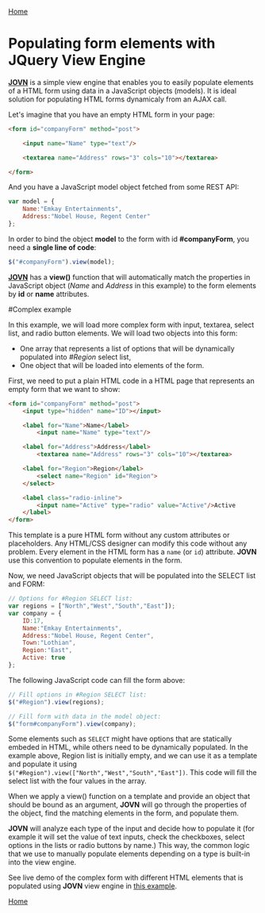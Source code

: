 [Home](../README.md)

# Populating form elements with JQuery View Engine

**[JOVN](../README.md)** is a simple view engine that enables you to easily populate elements of a HTML form using data in a JavaScript objects (models). It is ideal solution for populating HTML forms dynamicaly from an AJAX call.

Let's imagine that you have an empty HTML form in your page:
```html
<form id="companyForm" method="post">

    <input name="Name" type="text"/>

    <textarea name="Address" rows="3" cols="10"></textarea>

</form>
```
And you have a JavaScript model object fetched from some REST API:
```javascript
var model = {
    Name:"Emkay Entertainments",
    Address:"Nobel House, Regent Center"
};
```
In order to bind the object **model** to the form with id **#companyForm**, you need a **single line of code**:
```javascript
$("#companyForm").view(model);
```

**[JOVN](../README.md)** has a **view()** function that will automatically match the properties in JavaScript object (*Name* and *Address* in this example) to the form elements by **id** or **name** attributes.

#Complex example

In this example, we will load more complex form with input, textarea, select list, and radio button elements. We will load two objects into this form:
 - One array that represents a list of options that will be dynamically populated into *#Region* select list, 
 - One object that will be loaded into elements of the form. 

First, we need to put a plain HTML code in a HTML page that represents an empty form that we want to show:

```html
<form id="companyForm" method="post">
    <input type="hidden" name="ID"></input>

    <label for="Name">Name</label>
        <input name="Name" type="text"/>

    <label for="Address">Address</label>
        <textarea name="Address" rows="3" cols="10"></textarea>

    <label for="Region">Region</label>
        <select name="Region" id="Region">
    </select>

    <label class="radio-inline">
        <input name="Active" type="radio" value="Active"/>Active
    </label>
</form>
```

This template is a pure HTML form without any custom attributes or placeholders. Any HTML/CSS designer can modify this code without any problem.
Every element in the HTML form has a `name` (or `id`) attribute. **JOVN** use this convention 
 to populate elements in the form.

Now, we need JavaScript objects that will be populated into the SELECT list and FORM:

```javascript
// Options for #Region SELECT list:
var regions = ["North","West","South","East"]);
var company = {
    ID:17,
    Name:"Emkay Entertainments",
    Address:"Nobel House, Regent Center",
    Town:"Lothian",
    Region:"East",
    Active: true
};
```

The following JavaScript code can fill the form above:

```javascript
// Fill options in #Region SELECT list:
$("#Region").view(regions);

// Fill form with data in the model object:
$("form#companyForm").view(company);
```

Some elements such as `SELECT` might have options that are statically embeded in HTML, while others need to be dynamically populated. In the example above, Region list is initially empty, and we can use it as a template and populate it using `$("#Region").view(["North","West","South","East"])`. This code will fill the select list with the four values in the array. 

When we apply a view() function on a template and provide an object that should be bound as an argument, **JOVN** will go through the properties of the object, find the matching elements in the form, and populate them.

**JOVN** will analyze each type of the input and decide how to populate it (for example it will set the value of text inputs, check the checkboxes, select options in the lists or radio buttons by name.) This way, the common logic that we use to manually populate elements depending on a type is built-in into the view engine.

See live demo of the complex form with different HTML elements that is populated using **JOVN** view engine in [this example](../examples/edit.html).

[Home](../README.md)